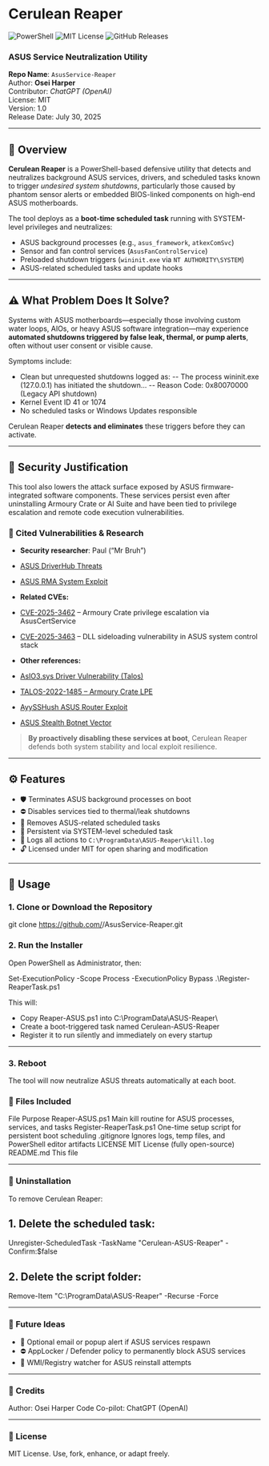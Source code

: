 # Cerulean Reaper  

![PowerShell](https://img.shields.io/badge/Built%20with-PowerShell-blue.svg)
![MIT License](https://img.shields.io/github/license/Raakaar/AsusService-Reaper)
![GitHub Releases](https://img.shields.io/github/v/release/Raakaar/AsusService-Reaper)
### ASUS Service Neutralization Utility  

**Repo Name**: `AsusService-Reaper`  
Author: **Osei Harper**  
Contributor: *ChatGPT (OpenAI)*  
License: MIT  
Version: 1.0  
Release Date: July 30, 2025

---

## 🧭 Overview

**Cerulean Reaper** is a PowerShell-based defensive utility that detects and neutralizes background ASUS services, drivers, and scheduled tasks known to trigger *undesired system shutdowns*, particularly those caused by phantom sensor alerts or embedded BIOS-linked components on high-end ASUS motherboards.

The tool deploys as a **boot-time scheduled task** running with SYSTEM-level privileges and neutralizes:

- ASUS background processes (e.g., `asus_framework`, `atkexComSvc`)
- Sensor and fan control services (`AsusFanControlService`)
- Preloaded shutdown triggers (`wininit.exe` via `NT AUTHORITY\SYSTEM`)
- ASUS-related scheduled tasks and update hooks

---

## ⚠️ What Problem Does It Solve?

Systems with ASUS motherboards—especially those involving custom water loops, AIOs, or heavy ASUS software integration—may experience **automated shutdowns triggered by false leak, thermal, or pump alerts**, often without user consent or visible cause.

Symptoms include:

- Clean but unrequested shutdowns logged as:
-- The process wininit.exe (127.0.0.1) has initiated the shutdown...
-- Reason Code: 0x80070000 (Legacy API shutdown)
- Kernel Event ID 41 or 1074
- No scheduled tasks or Windows Updates responsible

Cerulean Reaper **detects and eliminates** these triggers before they can activate.

---

## 🔐 Security Justification

This tool also lowers the attack surface exposed by ASUS firmware-integrated software components. These services persist even after uninstalling Armoury Crate or AI Suite and have been tied to privilege escalation and remote code execution vulnerabilities.

### 🧷 Cited Vulnerabilities & Research

- **Security researcher**: Paul (“Mr Bruh”)
- [ASUS DriverHub Threats](https://mrbruh.com/asusdriverhub/)
- [ASUS RMA System Exploit](https://mrbruh.com/asus_p2/)

- **Related CVEs:**
- [CVE-2025-3462](https://www.cve.org/CVERecord?id=CVE-2025-3462) – Armoury Crate privilege escalation via AsusCertService
- [CVE-2025-3463](https://www.cve.org/CVERecord?id=CVE-2025-3463) – DLL sideloading vulnerability in ASUS system control stack

- **Other references:**
- [AsIO3.sys Driver Vulnerability (Talos)](https://blog.talosintelligence.com/deep-dive-into-asio3/)
- [TALOS-2022-1485 – Armoury Crate LPE](https://talosintelligence.com/vulnerability_reports/TALOS-2022-1485)
- [AyySSHush ASUS Router Exploit](https://www.labs.greynoise.io/grimoire/ayysshush)
- [ASUS Stealth Botnet Vector](https://www.greynoise.io/blog/stealth-botnet-asus/)

> **By proactively disabling these services at boot**, Cerulean Reaper defends both system stability and local exploit resilience.

---

## ⚙️ Features

- 🛡️ Terminates ASUS background processes on boot
- ⛔ Disables services tied to thermal/leak shutdowns
- 🧹 Removes ASUS-related scheduled tasks
- 🔁 Persistent via SYSTEM-level scheduled task
- 📄 Logs all actions to `C:\ProgramData\ASUS-Reaper\kill.log`
- 🔓 Licensed under MIT for open sharing and modification

---

## 🧪 Usage

### 1. Clone or Download the Repository

git clone https://github.com/<your-username>/AsusService-Reaper.git

### 2. Run the Installer

Open PowerShell as Administrator, then:

Set-ExecutionPolicy -Scope Process -ExecutionPolicy Bypass
.\Register-ReaperTask.ps1

This will:
- Copy Reaper-ASUS.ps1 into C:\ProgramData\ASUS-Reaper\
- Create a boot-triggered task named Cerulean-ASUS-Reaper
- Register it to run silently and immediately on every startup

---

### 3. Reboot

The tool will now neutralize ASUS threats automatically at each boot.

### 📁 Files Included
File	Purpose
Reaper-ASUS.ps1	Main kill routine for ASUS processes, services, and tasks
Register-ReaperTask.ps1	One-time setup script for persistent boot scheduling
.gitignore	Ignores logs, temp files, and PowerShell editor artifacts
LICENSE	MIT License (fully open-source)
README.md	This file

---

### 🧯 Uninstallation

To remove Cerulean Reaper:

## 1. Delete the scheduled task:

Unregister-ScheduledTask -TaskName "Cerulean-ASUS-Reaper" -Confirm:$false

## 2. Delete the script folder:

Remove-Item "C:\ProgramData\ASUS-Reaper" -Recurse -Force

---

### 🧠 Future Ideas

 - 🔔 Optional email or popup alert if ASUS services respawn
 - ⛔ AppLocker / Defender policy to permanently block ASUS services
 - 🧬 WMI/Registry watcher for ASUS reinstall attempts

---

### 🙌 Credits

Author: Osei Harper
Code Co-pilot: ChatGPT (OpenAI)

---

### 📜 License
MIT License. Use, fork, enhance, or adapt freely.
